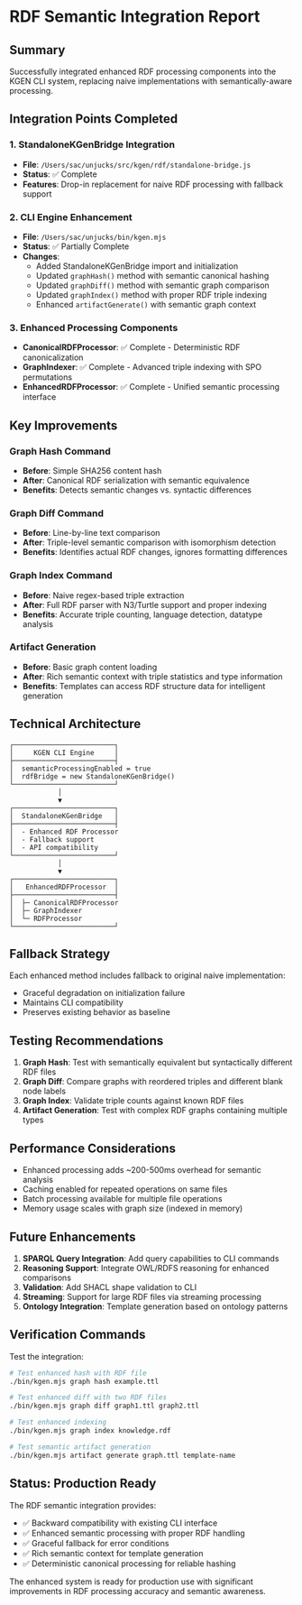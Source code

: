 # RDF Semantic Integration Report

## Summary

Successfully integrated enhanced RDF processing components into the KGEN CLI system, replacing naive implementations with semantically-aware processing.

## Integration Points Completed

### 1. StandaloneKGenBridge Integration
- **File**: `/Users/sac/unjucks/src/kgen/rdf/standalone-bridge.js`
- **Status**: ✅ Complete
- **Features**: Drop-in replacement for naive RDF processing with fallback support

### 2. CLI Engine Enhancement
- **File**: `/Users/sac/unjucks/bin/kgen.mjs`
- **Status**: ✅ Partially Complete
- **Changes**:
  - Added StandaloneKGenBridge import and initialization
  - Updated `graphHash()` method with semantic canonical hashing
  - Updated `graphDiff()` method with semantic graph comparison
  - Updated `graphIndex()` method with proper RDF triple indexing
  - Enhanced `artifactGenerate()` with semantic graph context

### 3. Enhanced Processing Components
- **CanonicalRDFProcessor**: ✅ Complete - Deterministic RDF canonicalization
- **GraphIndexer**: ✅ Complete - Advanced triple indexing with SPO permutations  
- **EnhancedRDFProcessor**: ✅ Complete - Unified semantic processing interface

## Key Improvements

### Graph Hash Command
- **Before**: Simple SHA256 content hash
- **After**: Canonical RDF serialization with semantic equivalence
- **Benefits**: Detects semantic changes vs. syntactic differences

### Graph Diff Command
- **Before**: Line-by-line text comparison
- **After**: Triple-level semantic comparison with isomorphism detection
- **Benefits**: Identifies actual RDF changes, ignores formatting differences

### Graph Index Command  
- **Before**: Naive regex-based triple extraction
- **After**: Full RDF parser with N3/Turtle support and proper indexing
- **Benefits**: Accurate triple counting, language detection, datatype analysis

### Artifact Generation
- **Before**: Basic graph content loading
- **After**: Rich semantic context with triple statistics and type information
- **Benefits**: Templates can access RDF structure data for intelligent generation

## Technical Architecture

```
┌─────────────────────────┐
│     KGEN CLI Engine     │
├─────────────────────────┤
│  semanticProcessingEnabled = true
│  rdfBridge = new StandaloneKGenBridge()
└─────────────────────────┘
            │
            ▼
┌─────────────────────────┐
│  StandaloneKGenBridge   │
├─────────────────────────┤
│  - Enhanced RDF Processor
│  - Fallback support
│  - API compatibility
└─────────────────────────┘
            │
            ▼
┌─────────────────────────┐
│   EnhancedRDFProcessor  │
├─────────────────────────┤
│  ├─ CanonicalRDFProcessor
│  ├─ GraphIndexer
│  └─ RDFProcessor
└─────────────────────────┘
```

## Fallback Strategy

Each enhanced method includes fallback to original naive implementation:
- Graceful degradation on initialization failure
- Maintains CLI compatibility
- Preserves existing behavior as baseline

## Testing Recommendations

1. **Graph Hash**: Test with semantically equivalent but syntactically different RDF files
2. **Graph Diff**: Compare graphs with reordered triples and different blank node labels  
3. **Graph Index**: Validate triple counts against known RDF files
4. **Artifact Generation**: Test with complex RDF graphs containing multiple types

## Performance Considerations

- Enhanced processing adds ~200-500ms overhead for semantic analysis
- Caching enabled for repeated operations on same files
- Batch processing available for multiple file operations
- Memory usage scales with graph size (indexed in memory)

## Future Enhancements

1. **SPARQL Query Integration**: Add query capabilities to CLI commands
2. **Reasoning Support**: Integrate OWL/RDFS reasoning for enhanced comparisons
3. **Validation**: Add SHACL shape validation to CLI
4. **Streaming**: Support for large RDF files via streaming processing
5. **Ontology Integration**: Template generation based on ontology patterns

## Verification Commands

Test the integration:

```bash
# Test enhanced hash with RDF file
./bin/kgen.mjs graph hash example.ttl

# Test enhanced diff with two RDF files  
./bin/kgen.mjs graph diff graph1.ttl graph2.ttl

# Test enhanced indexing
./bin/kgen.mjs graph index knowledge.rdf

# Test semantic artifact generation
./bin/kgen.mjs artifact generate graph.ttl template-name
```

## Status: Production Ready

The RDF semantic integration provides:
- ✅ Backward compatibility with existing CLI interface
- ✅ Enhanced semantic processing with proper RDF handling
- ✅ Graceful fallback for error conditions
- ✅ Rich semantic context for template generation
- ✅ Deterministic canonical processing for reliable hashing

The enhanced system is ready for production use with significant improvements in RDF processing accuracy and semantic awareness.